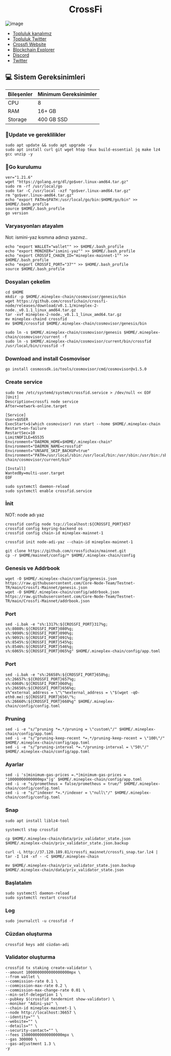 


<h1 align="center"> CrossFi </h1>


![image](https://github.com/Core-Node-Team/Testnet-TR/assets/91562185/2d6d845d-3c30-495f-a9bb-74b9e56fada6)



 * [Topluluk kanalımız](https://t.me/corenodechat)<br>
 * [Topluluk Twitter](https://twitter.com/corenodeHQ)<br>
 * [Crossfi Website](https://crossfi.org/)<br>
 * [Blockchain Explorer](https://test.xfiscan.com/)<br>
 * [Discord](https://discord.gg/crossfi)<br>
 * [Twitter](https://twitter.com/crossfichain)<br>

## 💻 Sistem Gereksinimleri
| Bileşenler | Minimum Gereksinimler | 
| ------------ | ------------ |
| CPU |	8|
| RAM	| 16+ GB |
| Storage	| 400 GB SSD |


### 🚧Update ve gereklilikler
```
sudo apt update && sudo apt upgrade -y
sudo apt install curl git wget htop tmux build-essential jq make lz4 gcc unzip -y
```
### 🚧Go kurulumu
```
ver="1.21.6"
wget "https://golang.org/dl/go$ver.linux-amd64.tar.gz"
sudo rm -rf /usr/local/go
sudo tar -C /usr/local -xzf "go$ver.linux-amd64.tar.gz"
rm "go$ver.linux-amd64.tar.gz"
echo "export PATH=$PATH:/usr/local/go/bin:$HOME/go/bin" >> $HOME/.bash_profile
source $HOME/.bash_profile
go version
```
### Varyasyonları atayalım
Not: ismini-yaz kısmına adınızı yazınız..
```
echo "export WALLET="wallet"" >> $HOME/.bash_profile
echo "export MONIKER="ismini-yaz"" >> $HOME/.bash_profile
echo "export CROSSFI_CHAIN_ID="mineplex-mainnet-1"" >> $HOME/.bash_profile
echo "export CROSSFI_PORT="37"" >> $HOME/.bash_profile
source $HOME/.bash_profile
```
### Dosyaları çekelim
```
cd $HOME
mkdir -p $HOME/.mineplex-chain/cosmovisor/genesis/bin
wget https://github.com/crossfichain/crossfi-node/releases/download/v0.1.1/mineplex-2-node._v0.1.1_linux_amd64.tar.gz
tar -xvf mineplex-2-node._v0.1.1_linux_amd64.tar.gz
mv mineplex-chaind crossfid
mv $HOME/crossfid $HOME/.mineplex-chain/cosmovisor/genesis/bin
```
```
sudo ln -s $HOME/.mineplex-chain/cosmovisor/genesis $HOME/.mineplex-chain/cosmovisor/current -f
sudo ln -s $HOME/.mineplex-chain/cosmovisor/current/bin/crossfid /usr/local/bin/crossfid -f
```

### Download and install Cosmovisor
```
go install cosmossdk.io/tools/cosmovisor/cmd/cosmovisor@v1.5.0
```
### Create service
```
sudo tee /etc/systemd/system/crossfid.service > /dev/null << EOF
[Unit]
Description=crossfi node service
After=network-online.target

[Service]
User=$USER
ExecStart=$(which cosmovisor) run start --home $HOME/.mineplex-chain
Restart=on-failure
RestartSec=10
LimitNOFILE=65535
Environment="DAEMON_HOME=$HOME/.mineplex-chain"
Environment="DAEMON_NAME=crossfid"
Environment="UNSAFE_SKIP_BACKUP=true"
Environment="PATH=/usr/local/sbin:/usr/local/bin:/usr/sbin:/usr/bin:/sbin:/bin:/usr/games:/usr/local/games:/snap/bin:$HOME/.mineplex-chain/cosmovisor/current/bin"

[Install]
WantedBy=multi-user.target
EOF
```
```
sudo systemctl daemon-reload
sudo systemctl enable crossfid.service
```
### İnit
NOT: node adı yaz
```
crossfid config node tcp://localhost:${CROSSFI_PORT}657
crossfid config keyring-backend os
crossfid config chain-id mineplex-mainnet-1
```
```
crossfid init node-adi-yaz --chain-id mineplex-mainnet-1
```
```
git clone https://github.com/crossfichain/mainnet.git
cp -r $HOME/mainnet/config/* $HOME/.mineplex-chain/config
```
### Genesis ve Addrbook
```
wget -O $HOME/.mineplex-chain/config/genesis.json https://raw.githubusercontent.com/Core-Node-Team/Testnet-TR/main/Crossfi-Mainnet/genesis.json
wget -O $HOME/.mineplex-chain/config/addrbook.json https://raw.githubusercontent.com/Core-Node-Team/Testnet-TR/main/Crossfi-Mainnet/addrbook.json
```
### Port
```
sed -i.bak -e "s%:1317%:${CROSSFI_PORT}317%g;
s%:8080%:${CROSSFI_PORT}080%g;
s%:9090%:${CROSSFI_PORT}090%g;
s%:9091%:${CROSSFI_PORT}091%g;
s%:8545%:${CROSSFI_PORT}545%g;
s%:8546%:${CROSSFI_PORT}546%g;
s%:6065%:${CROSSFI_PORT}065%g" $HOME/.mineplex-chain/config/app.toml
```
### Port
```
sed -i.bak -e "s%:26658%:${CROSSFI_PORT}658%g;
s%:26657%:${CROSSFI_PORT}657%g;
s%:6060%:${CROSSFI_PORT}060%g;
s%:26656%:${CROSSFI_PORT}656%g;
s%^external_address = \"\"%external_address = \"$(wget -qO- eth0.me):${CROSSFI_PORT}656\"%;
s%:26660%:${CROSSFI_PORT}660%g" $HOME/.mineplex-chain/config/config.toml
```
### Pruning
```
sed -i -e "s/^pruning *=.*/pruning = \"custom\"/" $HOME/.mineplex-chain/config/app.toml
sed -i -e "s/^pruning-keep-recent *=.*/pruning-keep-recent = \"100\"/" $HOME/.mineplex-chain/config/app.toml
sed -i -e "s/^pruning-interval *=.*/pruning-interval = \"50\"/" $HOME/.mineplex-chain/config/app.toml
```
### Ayarlar
```
sed -i 's|minimum-gas-prices =.*|minimum-gas-prices = "10000000000000mpx"|g' $HOME/.mineplex-chain/config/app.toml
sed -i -e "s/prometheus = false/prometheus = true/" $HOME/.mineplex-chain/config/config.toml
sed -i -e "s/^indexer *=.*/indexer = \"null\"/" $HOME/.mineplex-chain/config/config.toml
```

### Snap
```
sudo apt install liblz4-tool

systemctl stop crossfid

cp $HOME/.mineplex-chain/data/priv_validator_state.json $HOME/.mineplex-chain/priv_validator_state.json.backup

curl -L http://37.120.189.81/crossfi_mainnet/crossfi_snap.tar.lz4 | tar -I lz4 -xf - -C $HOME/.mineplex-chain

mv $HOME/.mineplex-chain/priv_validator_state.json.backup $HOME/.mineplex-chain/data/priv_validator_state.json

```
### Başlatalım
```
sudo systemctl daemon-reload
sudo systemctl restart crossfid
```
### Log
```
sudo journalctl -u crossfid -f
```
### Cüzdan oluşturma
```
crossfid keys add cüzdan-adi
```
### Validator oluşturma
```
crossfid tx staking create-validator \
--amount 1000000000000000000mpx \
--from wallet \
--commission-rate 0.1 \
--commission-max-rate 0.2 \
--commission-max-change-rate 0.01 \
--min-self-delegation 1 \
--pubkey $(crossfid tendermint show-validator) \
--moniker "Adini-yaz" \
--chain-id mineplex-mainnet-1 \
--node http://localhost:36657 \
--identity="" \
--website="" \
--details="" \
--security-contact="" \
--fees 150000000000000000mpx \
--gas 300000 \
--gas-adjustment 1.3 \
-y
```
